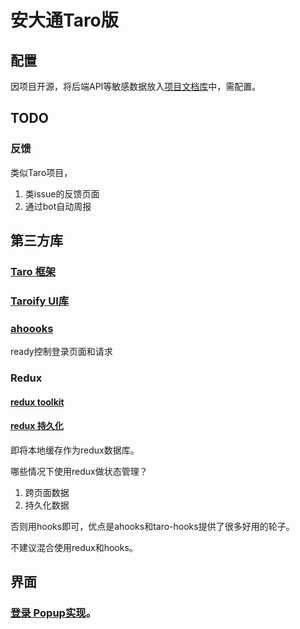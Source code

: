 # 安大通Taro版

## 配置

因项目开源，将后端API等敏感数据放入[项目文档库](https://ahuer.yuque.com/docs/share/b7f86141-33ee-4a06-8398-50467eee6f6a)中，需配置。

## TODO

### 反馈
类似Taro项目，
1. 类issue的反馈页面
2. 通过bot自动周报

## 第三方库

### [Taro 框架](https://docs.taro.zone/docs/GETTING-STARTED)

### [Taroify UI库](https://taroify.gitee.io/taroify.com/quickstart/)

### [ahoooks](https://ahooks.js.org/zh-CN/hooks/use-request/index)
ready控制登录页面和请求

### Redux

#### [redux toolkit](https://redux-toolkit.js.org/tutorials/quick-start)

#### [redux 持久化](https://github.com/mefengl/redux-persist-taro-storage/tree/patch-1)

即将本地缓存作为redux数据库。

哪些情况下使用redux做状态管理？
1. 跨页面数据
2. 持久化数据

否则用hooks即可，优点是ahooks和taro-hooks提供了很多好用的轮子。

不建议混合使用redux和hooks。

## 界面
### [登录 Popup实现](https://taroify.gitee.io/taroify.com/components/popup/)。

